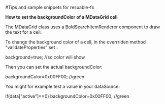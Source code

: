 #Tips and sample snippets for resuable-fx


**How to set the backgroundColor of a MDataGrid cell**

The MDataGrid class uses a BoldSearchItemRenderer component to draw the text for a cell.

To change the background color of a cell, in the overrriden method "validateProperties" set :

background=true; //so color will show

Then you can set the actual backgroundColor:

backgroundColor=0x00FF00; //green

You might for example test a value in your dataSource:

if(data["active"]==0) backgroundColor=0x00FF00; //green
